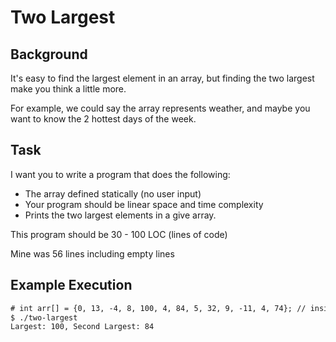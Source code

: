 # Two Largest

## Background
It's easy to find the largest element in an array, but finding the two largest make you think a little more.

For example, we could say the array represents weather, and maybe you want to know the 2 hottest days of the week.

## Task

I want you to write a program that does the following:
- The array defined statically (no user input)
- Your program should be linear space and time complexity
- Prints the two largest elements in a give array.

This program should be 30 - 100 LOC (lines of code)

Mine was 56 lines including empty lines

## Example Execution 

```txt
# int arr[] = {0, 13, -4, 8, 100, 4, 84, 5, 32, 9, -11, 4, 74}; // inside the C code
$ ./two-largest
Largest: 100, Second Largest: 84
```
